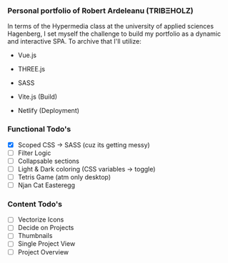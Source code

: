 ### Personal portfolio of Robert Ardeleanu (TRIBΞHOLZ)
In terms of the Hypermedia class at the university of applied sciences Hagenberg, I set myself the challenge to build my portfolio as a dynamic and interactive SPA. To archive that I'll utilize:
- Vue.js
- THREE.js
- SASS

- Vite.js (Build)
- Netlify (Deployment)

### Functional Todo's
- [x] Scoped CSS -> SASS (cuz its getting messy)
- [ ] Filter Logic
- [ ] Collapsable sections
- [ ] Light & Dark coloring (CSS variables -> toggle)
- [ ] Tetris Game (atm only desktop)
- [ ] Njan Cat Easteregg

### Content Todo's
- [ ] Vectorize Icons
- [ ] Decide on Projects
- [ ] Thumbnails
- [ ] Single Project View
- [ ] Project Overview